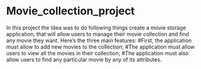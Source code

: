 # Movie_collection_project
In this project the Idea was to do following things create a movie storage application, that will allow users to manage their movie collection
and find any movie they want.
Here’s the three main features:
#First, the application must allow to add new movies to the collection;
#The application must allow users to view all the movies in their collection;
#The application must also allow users to find any particular movie by any of its attributes.

